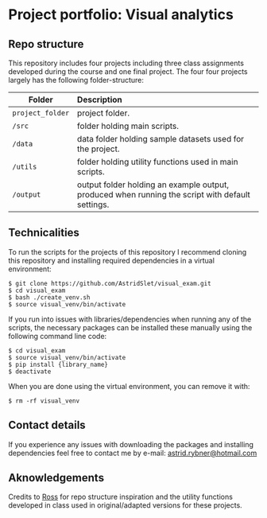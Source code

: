 # Project portfolio: Visual analytics

## Repo structure

This repository includes four projects including three class assignments developed during the course and one final project. The four four projects largely has the following folder-structure:

| Folder | Description|
|--------|:-----------|
```project_folder``` | project folder.
```/src``` | folder holding main scripts.
```/data```| data folder holding sample datasets used for the project.
```/utils```| folder holding utility functions used in main scripts.
```/output``` | output folder holding an example output, produced when running the script with default settings.


## Technicalities

To run the scripts for the projects of this repository I recommend cloning this repository and installing required dependencies in a virtual environment:

```
$ git clone https://github.com/AstridSlet/visual_exam.git
$ cd visual_exam
$ bash ./create_venv.sh
$ source visual_venv/bin/activate
```

If you run into issues with libraries/dependencies when running any of the scripts, the necessary packages can be installed these manually using the following command line code:

```
$ cd visual_exam
$ source visual_venv/bin/activate
$ pip install {library_name}
$ deactivate
```

When you are done using the virtual environment, you can remove it with: 

```
$ rm -rf visual_venv
```

## Contact details
If you experience any issues with downloading the packages and installing dependencies feel free to contact me by e-mail: astrid.rybner@hotmail.com


## Aknowledgements
Credits to [Ross](https://pure.au.dk/portal/en/persons/ross-deans-kristensenmclachlan(29ad140e-0785-4e07-bdc1-8af12f15856c).html) for repo structure inspiration and the utility functions developed in class used in original/adapted versions for these projects.  


